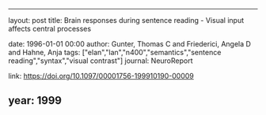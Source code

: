 ---
layout: post
title: Brain responses during sentence reading - Visual input affects central processes

date: 1996-01-01 00:00
author: Gunter, Thomas C and Friederici, Angela D and Hahne, Anja
tags: ["elan","lan","n400","semantics","sentence reading","syntax","visual contrast"]
journal: NeuroReport

link: https://doi.org/10.1097/00001756-199910190-00009

year: 1999
-----
